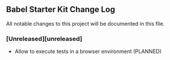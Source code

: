 ## Babel Starter Kit Change Log

All notable changes to this project will be documented in this file.

### [Unreleased][unreleased]

- Allow to execute tests in a browser environment (PLANNED)
